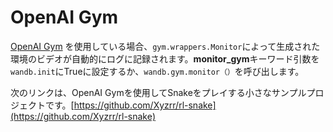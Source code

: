# OpenAI Gym

 [OpenAI Gym](https://gym.openai.com/) を使用している場合、`gym.wrappers.Monitor`によって生成された環境のビデオが自動的にログに記録されます。**monitor\_gym**キーワード引数を`wandb.init`にTrueに設定するか、`wandb.gym.monitor（）`を呼び出します。

次のリンクは、OpenAI Gymを使用してSnakeをプレイする小さなサンプルプロジェクトです。[https://github.com/Xyzrr/rl-snake](https://github.com/Xyzrr/rl-snake)

